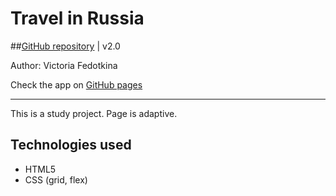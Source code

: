 # Travel in Russia

##[GitHub repository](https://github.com/victoria31f/travel_in_russia) | v2.0

Author: Victoria Fedotkina

Check the app on [GitHub pages]()

***
This is a study project. Page is adaptive.  

## Technologies used
 - HTML5
 - CSS (grid, flex)